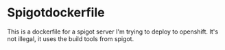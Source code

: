 # Spigotdockerfile

This is a dockerfile for a spigot server I'm trying to deploy to openshift. It's not illegal, it uses the build tools from spigot. 
